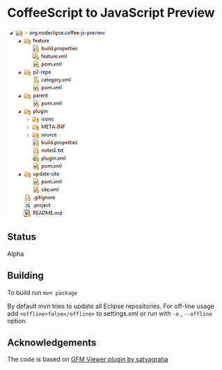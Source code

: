 
# CoffeeScript to JavaScript Preview

![](overview.png)


## Status

Alpha

## Building

To build run `mvn package`

By default mvn tries to update all Eclipse repositories. 
For off-line usage add `<offline>false</offline>` to settings.xml or run with `-o` ,  `--offline` option.

## Acknowledgements

The code is based on [GFM Viewer plugin by satyagraha](https://github.com/satyagraha/gfm_viewer)
